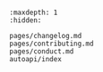 ```{include} ../README.md
```

```{toctree}
:maxdepth: 1
:hidden:

pages/changelog.md
pages/contributing.md
pages/conduct.md
autoapi/index
```
